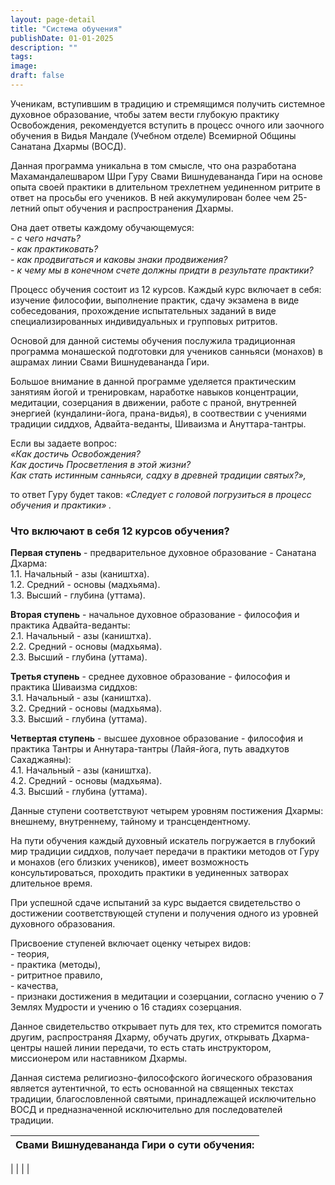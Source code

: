 ```yaml
---
layout: page-detail
title: "Система обучения"
publishDate: 01-01-2025
description: ""
tags:
image:
draft: false
---
```


 Ученикам, вступившим в традицию и стремящимся получить системное духовное образование, чтобы затем вести глубокую практику Освобождения, рекомендуется вступить в процесс очного или заочного обучения в Видья Мандале (Учебном отделе) Всемирной Общины Санатана Дхармы (ВОСД).  
  
 Данная программа уникальна в том смысле, что она разработана Махамандалешваром Шри Гуру Свами Вишнудевананда Гири на основе опыта своей практики в длительном трехлетнем уединенном ритрите в ответ на просьбы его учеников. В ней аккумулирован более чем 25-летний опыт обучения и распространения Дхармы.   
  
 Она дает ответы каждому обучающемуся:  
_\- с чего начать?_  
_\- как практиковать?_  
_\- как продвигаться и каковы знаки продвижения?_  
_\- к чему мы в конечном счете должны придти в результате практики?_  
  
 Процесс обучения состоит из 12 курсов. Каждый курс включает в себя: изучение философии, выполнение практик, сдачу экзамена в виде собеседования, прохождение испытательных заданий в виде специализированных индивидуальных и групповых ритритов.  
  
 Основой для данной системы обучения послужила традиционная программа монашеской подготовки для учеников санньяси (монахов) в ашрамах линии Свами Вишнудевананда Гири.  
  
 Большое внимание в данной программе уделяется практическим занятиям йогой и тренировкам, наработке навыков концентрации, медитации, созерцания в движении, работе с праной, внутренней энергией (кундалини-йога, прана-видья), в соотвествии с учениями традиции сиддхов, Адвайта-веданты, Шиваизма и Ануттара-тантры.  
  
 Если вы задаете вопрос:   
_«Как достичь Освобождения?_   
_Как достичь Просветления в этой жизни?_   
_Как стать истинным санньяси, садху в древней традиции святых?»,_   
  
 то ответ Гуру будет таков: _«Следует с головой погрузиться в процесс обучения и практики»_ _._ 

  
### Что включают в себя 12 курсов обучения?

  
**Первая ступень** \- предварительное духовное образование - Санатана Дхарма:  
 1.1\. Начальный - азы (каништха).  
 1.2\. Средний - основы (мадхьяма).  
 1.3\. Высший - глубина (уттама).  
  
**Вторая ступень** \- начальное духовное образование - философия и практика Адвайта-веданты:  
 2.1\. Начальный - азы (каништха).  
 2.2\. Средний - основы (мадхьяма).  
 2.3\. Высший - глубина (уттама).  
  
**Третья ступень** \- среднее духовное образование - философия и практика Шиваизма сиддхов:  
 3.1\. Начальный - азы (каништха).  
 3.2\. Средний - основы (мадхьяма).  
 3.3\. Высший - глубина (уттама).  
  
**Четвертая ступень** \- высшее духовное образование - философия и практика Тантры и Аннутара-тантры (Лайя-йога, путь авадхутов Сахаджаяны):  
 4.1\. Начальный - азы (каништха).  
 4.2\. Средний - основы (мадхьяма).  
 4.3\. Высший - глубина (уттама).  
  
 Данные ступени соответствуют четырем уровням постижения Дхармы: внешнему, внутреннему, тайному и трансцендентному.   
  
 На пути обучения каждый духовный искатель погружается в глубокий мир традиции сиддхов, получает передачи в практики методов от Гуру и монахов (его близких учеников), имеет возможность консультироваться, проходить практики в уединенных затворах длительное время.  
  
 При успешной сдаче испытаний за курс выдается свидетельство о достижении соответствующей ступени и получения одного из уровней духовного образования.  
  
 Присвоение ступеней включает оценку четырех видов:  
 \- теория,  
 \- практика (методы),  
 \- ритритное правило,  
 \- качества,  
 \- признаки достижения в медитации и созерцании, согласно учению о 7 Землях Мудрости и учению о 16 стадиях созерцания.  
  
 Данное свидетельство открывает путь для тех, кто стремится помогать другим, распространяя Дхарму, обучать других, открывать Дхарма-центры нашей линии передачи, то есть стать инструктором, миссионером или наставником Дхармы.   
  
 Данная система религиозно-философского йогического образования является аутентичной, то есть основанной на священных текстах традиции, благословленной святыми, принадлежащей исключительно ВОСД и предназначенной исключительно для последователей традиции.  

  
| Свами Вишнудевананда Гири о сути обучения: |
| ------------------------------------------ |

|  |
|  |
  
  
